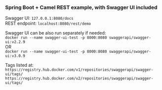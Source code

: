 ### Spring Boot + Camel REST example, with Swagger UI included

Swagger UI: `127.0.0.1:8080/docs`   
REST endpoint: `localhost:8080/rest/demo`

Swagger UI can be also run separately if needed:   
`docker run --name swagger-ui-test -p 8000:8080 swaggerapi/swagger-ui:v2.2.9`     
OR  
`docker run --name swagger-ui-test -p 8000:8080 swaggerapi/swagger-ui:v3.0.9`  

Tags listed at:
`https://registry.hub.docker.com/v1/repositories/swaggerapi/swagger-ui/tags/`  
`https://registry.hub.docker.com/v2/repositories/swaggerapi/swagger-ui/tags/`
